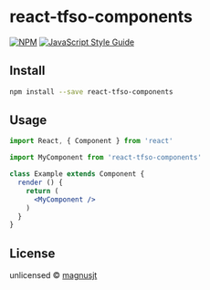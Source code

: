 # react-tfso-components

> 

[![NPM](https://img.shields.io/npm/v/react-tfso-components.svg)](https://www.npmjs.com/package/react-tfso-components) [![JavaScript Style Guide](https://img.shields.io/badge/code_style-standard-brightgreen.svg)](https://standardjs.com)

## Install

```bash
npm install --save react-tfso-components
```

## Usage

```jsx
import React, { Component } from 'react'

import MyComponent from 'react-tfso-components'

class Example extends Component {
  render () {
    return (
      <MyComponent />
    )
  }
}
```

## License

unlicensed © [magnusjt](https://github.com/magnusjt)
